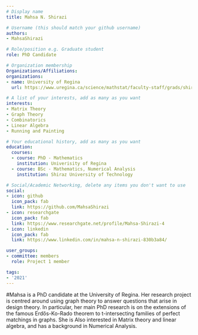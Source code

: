 ```yaml
---
# Display name
title: Mahsa N. Shirazi

# Username (this should match your github username)
authors:
- MahsaShirazi

# Role/position e.g. Graduate student
role: PhD Candidate

# Organization membership
Organizations/Affiliations:
organizations:
- name: University of Regina
  url: https://www.uregina.ca/science/mathstat/faculty-staff/grads/shirazi_mahsa.html

# A list of your interests, add as many as you want
interests:
- Matrix Theory
- Graph Theory
- Combinatorics
- Linear Algebra
- Running and Painting

# Your educational history, add as many as you want
education:
  courses:
  - course: PhD - Mathematics
    institution: Univerisity of Regina
  - course: BSc - Mathematics, Numerical Analysis
    institution: Shiraz University of Technology

# Social/Academic Networking, delete any items you don't want to use
social:
- icon: github
  icon_pack: fab
  link: https://github.com/MahsaShirazi
- icon: researchgate
  icon_pack: fab
  link: https://www.researchgate.net/profile/Mahsa-Shirazi-4
- icon: linkedin
  icon_pack: fab
  link: https://www.linkedin.com/in/mahsa-n-shirazi-830b3a84/

user_groups:
- committee: members
  role: Project 1 member

tags:
- '2021'
---
```

#Mahsa is a PhD candidate at the University of Regina. Her research project is centred around using graph theory to answer questions that arise in design theory. In particular, her main PhD research is on the extensions of the famous Erdős-Ko-Rado theorem to t-intersecting families of perfect matchings in graphs. She is Also interested in Matrix theory and linear algebra, and has a background in Numerical Analysis.
